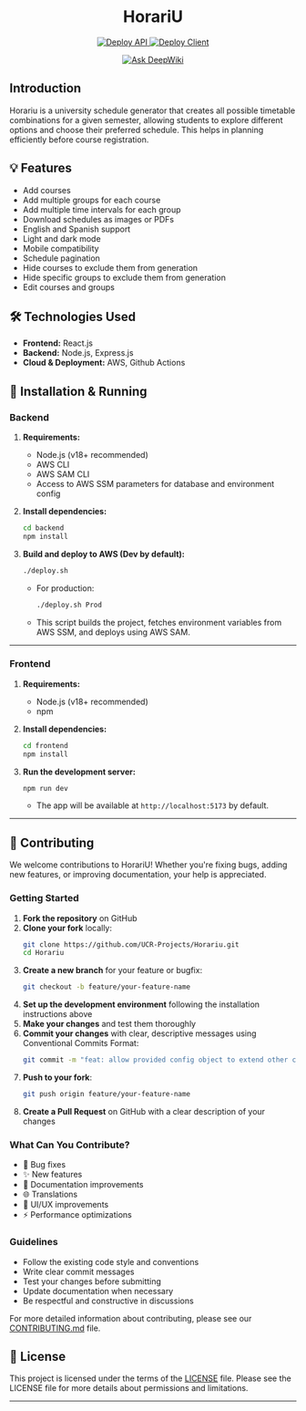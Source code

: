 <div align="center">
  <h1 align="center">
    HorariU
  </h1>
</div>

<p align="center">
  <a href="https://github.com/gqbo/Horariu/actions/workflows/deploy-api.yml">
    <img src="https://github.com/gqbo/Horariu/actions/workflows/deploy-api.yml/badge.svg" alt="Deploy API" />
  </a>
  <a href="https://github.com/UCR-Projects/Horariu/actions/workflows/deploy-client.yml">
    <img src="https://github.com/UCR-Projects/Horariu/actions/workflows/deploy-client.yml/badge.svg" alt="Deploy Client" />
  </a>
</p>

<p align="center">
  <a href="https://deepwiki.com/UCR-Projects/Horariu">
    <img src="https://deepwiki.com/badge.svg" alt="Ask DeepWiki" />
  </a>
</p>

## Introduction

Horariu is a university schedule generator that creates all possible timetable combinations for a given semester, allowing students to explore different options and choose their preferred schedule. This helps in planning efficiently before course registration.

## 💡 Features

- Add courses
- Add multiple groups for each course
- Add multiple time intervals for each group
- Download schedules as images or PDFs
- English and Spanish support
- Light and dark mode
- Mobile compatibility
- Schedule pagination
- Hide courses to exclude them from generation
- Hide specific groups to exclude them from generation
- Edit courses and groups

## 🛠️ Technologies Used

- **Frontend:** React.js
- **Backend:** Node.js, Express.js
- **Cloud & Deployment:** AWS, Github Actions

## 🚀 Installation & Running

### Backend

1. **Requirements:**  
   - Node.js (v18+ recommended)
   - AWS CLI
   - AWS SAM CLI
   - Access to AWS SSM parameters for database and environment config

2. **Install dependencies:**
   ```sh
   cd backend
   npm install
   ```

3. **Build and deploy to AWS (Dev by default):**
   ```sh
   ./deploy.sh
   ```
   - For production:  
     ```sh
     ./deploy.sh Prod
     ```
   - This script builds the project, fetches environment variables from AWS SSM, and deploys using AWS SAM.

---

### Frontend

1. **Requirements:**  
   - Node.js (v18+ recommended)
   - npm

2. **Install dependencies:**
   ```sh
   cd frontend
   npm install
   ```

3. **Run the development server:**
   ```sh
   npm run dev
   ```
   - The app will be available at `http://localhost:5173` by default.

---

## 🤝 Contributing

We welcome contributions to HorariU! Whether you're fixing bugs, adding new features, or improving documentation, your help is appreciated.

### Getting Started

1. **Fork the repository** on GitHub
2. **Clone your fork** locally:
   ```sh
   git clone https://github.com/UCR-Projects/Horariu.git
   cd Horariu
   ```
3. **Create a new branch** for your feature or bugfix:
   ```sh
   git checkout -b feature/your-feature-name
   ```
4. **Set up the development environment** following the installation instructions above
5. **Make your changes** and test them thoroughly
6. **Commit your changes** with clear, descriptive messages using Conventional Commits Format:
   ```sh
   git commit -m "feat: allow provided config object to extend other configs"
   ```
7. **Push to your fork**:
   ```sh
   git push origin feature/your-feature-name
   ```
8. **Create a Pull Request** on GitHub with a clear description of your changes

### What Can You Contribute?

- 🐛 Bug fixes
- ✨ New features
- 📝 Documentation improvements
- 🌐 Translations
- 🎨 UI/UX improvements
- ⚡ Performance optimizations

### Guidelines

- Follow the existing code style and conventions
- Write clear commit messages
- Test your changes before submitting
- Update documentation when necessary
- Be respectful and constructive in discussions

For more detailed information about contributing, please see our [CONTRIBUTING.md](CONTRIBUTING.md) file.

## 📄 License

This project is licensed under the terms of the [LICENSE](LICENSE) file. Please see the LICENSE file for more details about permissions and limitations.

---
